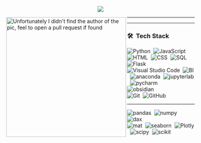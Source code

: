 <!-- Typing SVG by DenverCoder1 - https://github.com/DenverCoder1/readme-typing-svg -->
<p align="center">
  <a href="https://github.com/DenverCoder1/readme-typing-svg"><img src="https://readme-typing-svg.herokuapp.com?lines=Computer+Science+Student;Data+Science;AI%20|%20ML%20Enthusiastic;Always%20learning%20new%20things&center=true&width=380&height=45"></a>
</p>

<img align="left" src="https://i.imgur.com/sh6XuKu.jpg" alt="Unfortunately I didn't find the author of the pic, feel to open a pull request if found" width="320" />
<hr>

---

### 🛠 &nbsp;Tech Stack

![Python](https://img.shields.io/badge/-Python-05122A?style=flat&logo=python)&nbsp;
![JavaScript](https://img.shields.io/badge/-JavaScript-05122A?style=flat&logo=javascript)&nbsp;
![HTML](https://img.shields.io/badge/-HTML-05122A?style=flat&logo=HTML5)&nbsp;
![CSS](https://img.shields.io/badge/-CSS-05122A?style=flat&logo=CSS3&logoColor=1572B6)&nbsp;
![SQL](https://img.shields.io/badge/-SQL%20-05122A?style=flat&logo=mysql&logoColor=007ACC)&nbsp;
![Flask](https://img.shields.io/badge/-Flask-05122A?style=flat&logo=flask)&nbsp;\
![Visual Studio Code](https://img.shields.io/badge/-Visual%20Studio%20Code-05122A?style=flat&logo=visual-studio-code&logoColor=007ACC)&nbsp;
![BI](https://img.shields.io/badge/-Power%20BI-05122A?style=flat&logo=powerbi&logoColor=1572B6)&nbsp;
![anaconda](https://img.shields.io/badge/-Anaconda%20-05122A?style=flat&logo=anaconda&logoColor=007ACC)&nbsp;
![jupyterlab](https://img.shields.io/badge/-Jupyter%20Lab-05122A?style=flat&logo=jupyter&logoColor=007ACC)&nbsp;
![pycharm](https://img.shields.io/badge/-Pycharm%20-05122A?style=flat&logo=pycharm&logoColor=007ACC)&nbsp;\
![obsidian](https://img.shields.io/badge/-Obsidian%20-05122A?style=flat&logo=obsidian&logoColor=1572B6)&nbsp;\
![Git](https://img.shields.io/badge/-Git-05122A?style=flat&logo=git)&nbsp;
![GitHub](https://img.shields.io/badge/-GitHub-05122A?style=flat&logo=github)&nbsp;

---

![pandas](https://img.shields.io/badge/-Pandas-05122A?style=flat&logo=pandas&logoColor=007ACC)&nbsp;
![numpy](https://img.shields.io/badge/-Numpy-05122A?style=flat&logo=numpy&logoColor=007ACC)&nbsp;
![dax](https://img.shields.io/badge/-DAX-05122A?style=flat&logo=powerbi&logoColor=007ACC)&nbsp;\
![mat](https://img.shields.io/badge/-MatplotLib%20-729cff?style=flat&logo=python&logoColor=1c1b27)&nbsp;
![seaborn](https://img.shields.io/badge/-Seaborn%20-729cff?style=flat&logo=python&logoColor=1c1b27)&nbsp;
![Plotly](https://img.shields.io/badge/-Plotly%20-729cff?style=flat&logo=plotly&logoColor=1c1b27)&nbsp;
![scipy](https://img.shields.io/badge/-Scipy%20-05122A?style=flat&logo=scipy&logoColor=1572B6)&nbsp;
![scikit](https://img.shields.io/badge/-Scikit%20Learn-05122A?style=flat&logo=scikitlearn&logoColor=1572B6)&nbsp;





